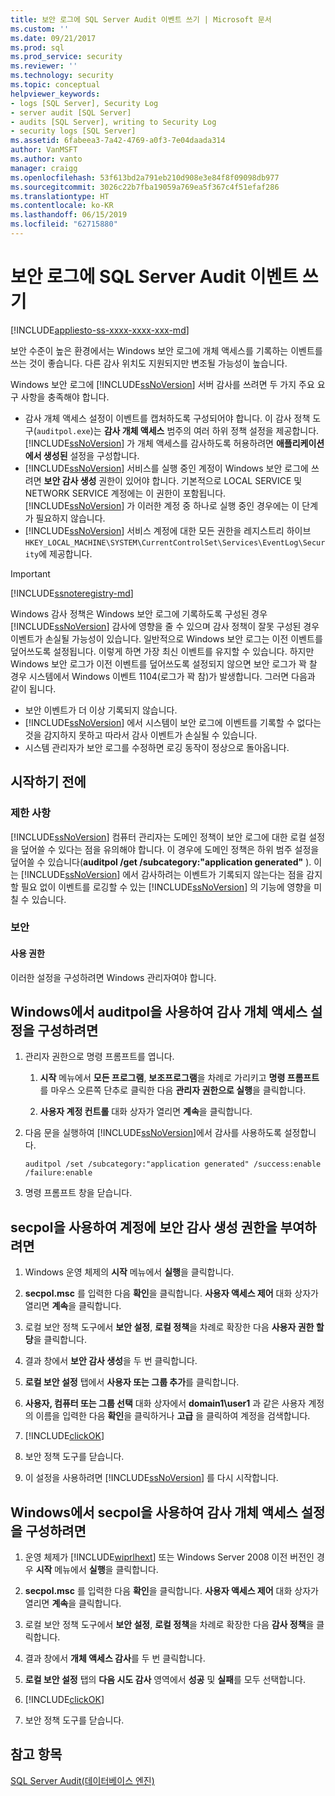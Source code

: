 ```yaml
---
title: 보안 로그에 SQL Server Audit 이벤트 쓰기 | Microsoft 문서
ms.custom: ''
ms.date: 09/21/2017
ms.prod: sql
ms.prod_service: security
ms.reviewer: ''
ms.technology: security
ms.topic: conceptual
helpviewer_keywords:
- logs [SQL Server], Security Log
- server audit [SQL Server]
- audits [SQL Server], writing to Security Log
- security logs [SQL Server]
ms.assetid: 6fabeea3-7a42-4769-a0f3-7e04daada314
author: VanMSFT
ms.author: vanto
manager: craigg
ms.openlocfilehash: 53f613bd2a791eb210d908e3e84f8f09098db977
ms.sourcegitcommit: 3026c22b7fba19059a769ea5f367c4f51efaf286
ms.translationtype: HT
ms.contentlocale: ko-KR
ms.lasthandoff: 06/15/2019
ms.locfileid: "62715880"
---
```

# <a name="write-sql-server-audit-events-to-the-security-log"></a>보안 로그에 SQL Server Audit 이벤트 쓰기  
[!INCLUDE[appliesto-ss-xxxx-xxxx-xxx-md](../../../includes/appliesto-ss-xxxx-xxxx-xxx-md.md)]

보안 수준이 높은 환경에서는 Windows 보안 로그에 개체 액세스를 기록하는 이벤트를 쓰는 것이 좋습니다. 다른 감사 위치도 지원되지만 변조될 가능성이 높습니다.  
  
 Windows 보안 로그에 [!INCLUDE[ssNoVersion](../../../includes/ssnoversion-md.md)] 서버 감사를 쓰려면 두 가지 주요 요구 사항을 충족해야 합니다.  
  
-   감사 개체 액세스 설정이 이벤트를 캡처하도록 구성되어야 합니다. 이 감사 정책 도구(`auditpol.exe`)는 **감사 개체 액세스** 범주의 여러 하위 정책 설정을 제공합니다. [!INCLUDE[ssNoVersion](../../../includes/ssnoversion-md.md)] 가 개체 액세스를 감사하도록 허용하려면 **애플리케이션에서 생성된** 설정을 구성합니다.  
-   [!INCLUDE[ssNoVersion](../../../includes/ssnoversion-md.md)] 서비스를 실행 중인 계정이 Windows 보안 로그에 쓰려면 **보안 감사 생성** 권한이 있어야 합니다. 기본적으로 LOCAL SERVICE 및 NETWORK SERVICE 계정에는 이 권한이 포함됩니다. [!INCLUDE[ssNoVersion](../../../includes/ssnoversion-md.md)] 가 이러한 계정 중 하나로 실행 중인 경우에는 이 단계가 필요하지 않습니다.  
-   [!INCLUDE[ssNoVersion](../../../includes/ssnoversion-md.md)] 서비스 계정에 대한 모든 권한을 레지스트리 하이브 `HKEY_LOCAL_MACHINE\SYSTEM\CurrentControlSet\Services\EventLog\Security`에 제공합니다.  

  > [!IMPORTANT]  
  > [!INCLUDE[ssnoteregistry-md](../../../includes/ssnoteregistry-md.md)]   
  
Windows 감사 정책은 Windows 보안 로그에 기록하도록 구성된 경우 [!INCLUDE[ssNoVersion](../../../includes/ssnoversion-md.md)] 감사에 영향을 줄 수 있으며 감사 정책이 잘못 구성된 경우 이벤트가 손실될 가능성이 있습니다. 일반적으로 Windows 보안 로그는 이전 이벤트를 덮어쓰도록 설정됩니다. 이렇게 하면 가장 최신 이벤트를 유지할 수 있습니다. 하지만 Windows 보안 로그가 이전 이벤트를 덮어쓰도록 설정되지 않으면 보안 로그가 꽉 찰 경우 시스템에서 Windows 이벤트 1104(로그가 꽉 참)가 발생합니다. 그러면 다음과 같이 됩니다.  
-   보안 이벤트가 더 이상 기록되지 않습니다.  
-   [!INCLUDE[ssNoVersion](../../../includes/ssnoversion-md.md)] 에서 시스템이 보안 로그에 이벤트를 기록할 수 없다는 것을 감지하지 못하고 따라서 감사 이벤트가 손실될 수 있습니다.  
-   시스템 관리자가 보안 로그를 수정하면 로깅 동작이 정상으로 돌아옵니다.  
  
##  <a name="BeforeYouBegin"></a> 시작하기 전에  
  
###  <a name="Restrictions"></a> 제한 사항  
 [!INCLUDE[ssNoVersion](../../../includes/ssnoversion-md.md)] 컴퓨터 관리자는 도메인 정책이 보안 로그에 대한 로컬 설정을 덮어쓸 수 있다는 점을 유의해야 합니다. 이 경우에 도메인 정책은 하위 범주 설정을 덮어쓸 수 있습니다(**auditpol /get /subcategory:"application generated"** ). 이는 [!INCLUDE[ssNoVersion](../../../includes/ssnoversion-md.md)] 에서 감사하려는 이벤트가 기록되지 않는다는 점을 감지할 필요 없이 이벤트를 로깅할 수 있는 [!INCLUDE[ssNoVersion](../../../includes/ssnoversion-md.md)] 의 기능에 영향을 미칠 수 있습니다.  
  
###  <a name="Security"></a> 보안  
  
####  <a name="Permissions"></a> 사용 권한  
 이러한 설정을 구성하려면 Windows 관리자여야 합니다.  
  
##  <a name="auditpolAccess"></a> Windows에서 auditpol을 사용하여 감사 개체 액세스 설정을 구성하려면  
  
1.  관리자 권한으로 명령 프롬프트를 엽니다.  
  
    1.  **시작** 메뉴에서 **모든 프로그램**, **보조프로그램**을 차례로 가리키고 **명령 프롬프트**를 마우스 오른쪽 단추로 클릭한 다음 **관리자 권한으로 실행**을 클릭합니다.  
  
    2.  **사용자 계정 컨트롤** 대화 상자가 열리면 **계속**을 클릭합니다.  
  
2.  다음 문을 실행하여 [!INCLUDE[ssNoVersion](../../../includes/ssnoversion-md.md)]에서 감사를 사용하도록 설정합니다.  
  
    ```  
    auditpol /set /subcategory:"application generated" /success:enable /failure:enable  
    ```  
  
3.  명령 프롬프트 창을 닫습니다.  
  
##  <a name="secpolAccess"></a> secpol을 사용하여 계정에 보안 감사 생성 권한을 부여하려면  
  
1.  Windows 운영 체제의 **시작** 메뉴에서 **실행**을 클릭합니다.  
  
2.  **secpol.msc** 를 입력한 다음 **확인**을 클릭합니다. **사용자 액세스 제어** 대화 상자가 열리면 **계속**을 클릭합니다.  
  
3.  로컬 보안 정책 도구에서 **보안 설정**, **로컬 정책**을 차례로 확장한 다음 **사용자 권한 할당**을 클릭합니다.  
  
4.  결과 창에서 **보안 감사 생성**을 두 번 클릭합니다.  
  
5.  **로컬 보안 설정** 탭에서 **사용자 또는 그룹 추가**를 클릭합니다.  
  
6.  **사용자, 컴퓨터 또는 그룹 선택** 대화 상자에서 **domain1\user1** 과 같은 사용자 계정의 이름을 입력한 다음 **확인**을 클릭하거나 **고급** 을 클릭하여 계정을 검색합니다.  
  
7.  [!INCLUDE[clickOK](../../../includes/clickok-md.md)]  
  
8.  보안 정책 도구를 닫습니다.  
  
9. 이 설정을 사용하려면 [!INCLUDE[ssNoVersion](../../../includes/ssnoversion-md.md)] 를 다시 시작합니다.  
  
##  <a name="secpolPermission"></a> Windows에서 secpol을 사용하여 감사 개체 액세스 설정을 구성하려면  
  
1.  운영 체제가 [!INCLUDE[wiprlhext](../../../includes/wiprlhext-md.md)] 또는 Windows Server 2008 이전 버전인 경우 **시작** 메뉴에서 **실행**을 클릭합니다.  
  
2.  **secpol.msc** 를 입력한 다음 **확인**을 클릭합니다. **사용자 액세스 제어** 대화 상자가 열리면 **계속**을 클릭합니다.  
  
3.  로컬 보안 정책 도구에서 **보안 설정**, **로컬 정책**을 차례로 확장한 다음 **감사 정책**을 클릭합니다.  
  
4.  결과 창에서 **개체 액세스 감사**를 두 번 클릭합니다.  
  
5.  **로컬 보안 설정** 탭의 **다음 시도 감사** 영역에서 **성공** 및 **실패**를 모두 선택합니다.  
  
6.  [!INCLUDE[clickOK](../../../includes/clickok-md.md)]  
  
7.  보안 정책 도구를 닫습니다.  
  
## <a name="see-also"></a>참고 항목  
 [SQL Server Audit&#40;데이터베이스 엔진&#41;](../../../relational-databases/security/auditing/sql-server-audit-database-engine.md)  
  
  
